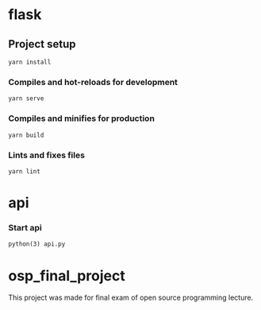 # flask

## Project setup
```
yarn install
```

### Compiles and hot-reloads for development
```
yarn serve
```

### Compiles and minifies for production
```
yarn build
```

### Lints and fixes files
```
yarn lint

```

# api

### Start api
```
python(3) api.py
```

# osp_final_project

This project was made for final exam of open source programming lecture.



